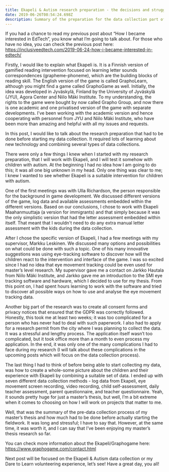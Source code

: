 ```yaml
---
title: Ekapeli & Autism research preparation - the decisions and struggles
date: 2019-06-26T08:54:24.698Z
description: Summary of the preparation for the data collection part of my master's thesis
---
```

If you had a chance to read my previous post about “How I became interested in EdTech”, you know what I’m going to talk about. For those who have no idea, you can check the previous post here: https://inclusiveedtech.com/2019-06-24-how-i-became-interested-in-edtech/

Firstly, I would like to explain what Ekapeli is. It is a Finnish version of gamified reading intervention focused on learning letter sounds correspondences (grapheme-phoneme), which are the building blocks of reading skill. The English version of the game is called GraphoLearn, although you might find a game called GraphoGame as well. Initially, the idea was developed in Jyväskylä, Finland by the University of Jyväskylä (JYU), Agora Center and Niilo Mäki Institute. To my understanding, the rights to the game were bought by now called Grapho Group, and now there is one academic and one privatised version of the game with separate developments. I’ve been working with the academic version and hence cooperating with personnel from JYU and Niilo Mäki Institute, who have been more than amazing and helpful with all my issues and requests. 

In this post, I would like to talk about the research preparation that had to be done before starting my data collection. It required lots of learning about new technology and combining several types of data collections.

There were only a few things I knew when I started with my research preparation, that I will work with Ekapeli, and I will test it somehow with children with autism. At the beginning I had no idea how I am going to do this; it was all one big unknown in my head. Only one thing was clear to me; I knew I wanted to see whether Ekapeli is a suitable intervention for children with autism. 

One of the first meetings was with Ulla Richardson, the person responsible for the background in game development. We discussed different versions of the game, log data and available assessments embedded within the different versions. Based on our conclusions, I chose to work with Ekapeli Maahanmuuttaja (a version for immigrants) and that simply because it was the only simplistic version that had the letter assessment embedded within itself. That meant that I wouldn't need to do any extra manual letter assessment with the kids during the data collection. 

After I chose the specific version of Ekapeli, I had a few meetings with my supervisor, Markku Leskinen. We discussed many options and possibilities on what could be done with such a topic. One of his many innovative suggestions was using eye-tracking software to discover how will the children react to the intervention and interface of the game. I was so excited since I had no idea that eye movement tracking could be even used for master’s level research. My supervisor gave me a contact on Jarkko Hautala from Niilo Mäki Institute, and Jarkko gave me an introduction to the SMI eye tracking software and hardware, which I decided to use for my thesis. From this point on, I had spent hours learning to work with the software and tried to discover all possible ways on how to use and analyse the eye movement tracking data.

Another big part of the research was to create all consent forms and privacy notices that ensured that the GDPR was correctly followed. Honestly, this took me at least two weeks; it was too complicated for a person who has never had to deal with such paperwork. I also had to apply for a research permit from the city where I was planning to collect the data. It was a stressful and lengthy process. The application itself wasn’t too complicated, but it took office more than a month to even process my application. In the end, it was only one of the many complications I had to face during my research (I will talk about these complications in the upcoming posts which will focus on the data collection process).

The last thing I had to think of before being able to start collecting my data, was how to create a whole-some picture about the children and their experience with Ekapeli by combining a suitable set of data. I ended up with seven different data collection methods - log data from Ekapeli, eye movement screen recording, video recording, child self-assessment, daily teacher assessment, parent questionnaire, and teacher questionnaire. Yeah, it sounds pretty huge for just a master’s thesis, but well, I’m a bit extreme when it comes to choosing on how I will work on projects that matter to me. 

Well, that was the summary of the pre-data collection process of my master’s thesis and how much had to be done before actually starting the fieldwork. It was long and stressful; I have to say that. However, at the same time, it was worth it, and I can say that I’ve been enjoying my master’s thesis research so far.

You can check more information about the Ekapeli/Graphogame here: https://www.graphogame.com/contact.html

Next post will be focused on the Ekapeli & Autism data collection or my Dare to Learn volunteering experience, let’s see! Have a great day, you all!
